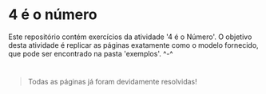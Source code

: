 
# 4 é o número

Este repositório contém exercícios da atividade '4 é o Número'. O objetivo desta atividade é replicar as páginas exatamente como o modelo fornecido, que pode ser encontrado na pasta 'exemplos'. ^-^

#
>Todas as páginas já foram devidamente resolvidas! 
